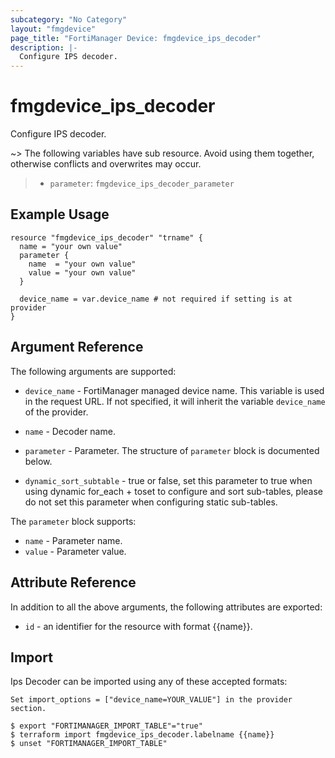 ```yaml
---
subcategory: "No Category"
layout: "fmgdevice"
page_title: "FortiManager Device: fmgdevice_ips_decoder"
description: |-
  Configure IPS decoder.
---
```


# fmgdevice_ips_decoder
Configure IPS decoder.

~> The following variables have sub resource. Avoid using them together, otherwise conflicts and overwrites may occur.
>- `parameter`: `fmgdevice_ips_decoder_parameter`



## Example Usage

```hcl
resource "fmgdevice_ips_decoder" "trname" {
  name = "your own value"
  parameter {
    name  = "your own value"
    value = "your own value"
  }

  device_name = var.device_name # not required if setting is at provider
}
```

## Argument Reference


The following arguments are supported:

* `device_name` - FortiManager managed device name. This variable is used in the request URL. If not specified, it will inherit the variable `device_name` of the provider.

* `name` - Decoder name.
* `parameter` - Parameter. The structure of `parameter` block is documented below.
* `dynamic_sort_subtable` - true or false, set this parameter to true when using dynamic for_each + toset to configure and sort sub-tables, please do not set this parameter when configuring static sub-tables.

The `parameter` block supports:

* `name` - Parameter name.
* `value` - Parameter value.


## Attribute Reference

In addition to all the above arguments, the following attributes are exported:
* `id` - an identifier for the resource with format {{name}}.

## Import

Ips Decoder can be imported using any of these accepted formats:
```
Set import_options = ["device_name=YOUR_VALUE"] in the provider section.

$ export "FORTIMANAGER_IMPORT_TABLE"="true"
$ terraform import fmgdevice_ips_decoder.labelname {{name}}
$ unset "FORTIMANAGER_IMPORT_TABLE"
```


